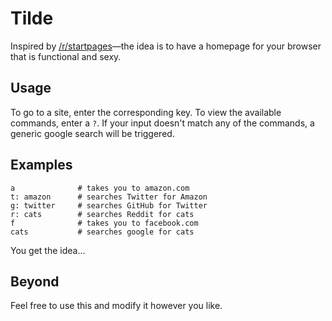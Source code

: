 # Tilde

Inspired by [/r/startpages](https://www.reddit.com/r/startpages)—the idea is to have a homepage for your browser that is functional and sexy.

## Usage

To go to a site, enter the corresponding key. To view the available commands, enter a `?`. If your input doesn't match any of the commands, a generic google search will be triggered.

## Examples

```
a              # takes you to amazon.com
t: amazon      # searches Twitter for Amazon
g: twitter     # searches GitHub for Twitter
r: cats        # searches Reddit for cats
f              # takes you to facebook.com
cats           # searches google for cats
```

You get the idea...

## Beyond

Feel free to use this and modify it however you like.
